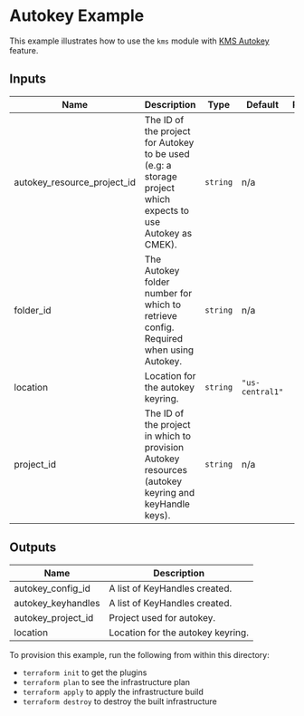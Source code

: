 # Autokey Example

This example illustrates how to use the `kms` module with [KMS Autokey](https://cloud.google.com/kms/docs/autokey-overview) feature.

<!-- BEGINNING OF PRE-COMMIT-TERRAFORM DOCS HOOK -->
## Inputs

| Name | Description | Type | Default | Required |
|------|-------------|------|---------|:--------:|
| autokey\_resource\_project\_id | The ID of the project for Autokey to be used (e.g: a storage project which expects to use Autokey as CMEK). | `string` | n/a | yes |
| folder\_id | The Autokey folder number for which to retrieve config. Required when using Autokey. | `string` | n/a | yes |
| location | Location for the autokey keyring. | `string` | `"us-central1"` | no |
| project\_id | The ID of the project in which to provision Autokey resources (autokey keyring and keyHandle keys). | `string` | n/a | yes |

## Outputs

| Name | Description |
|------|-------------|
| autokey\_config\_id | A list of KeyHandles created. |
| autokey\_keyhandles | A list of KeyHandles created. |
| autokey\_project\_id | Project used for autokey. |
| location | Location for the autokey keyring. |

<!-- END OF PRE-COMMIT-TERRAFORM DOCS HOOK -->

To provision this example, run the following from within this directory:
- `terraform init` to get the plugins
- `terraform plan` to see the infrastructure plan
- `terraform apply` to apply the infrastructure build
- `terraform destroy` to destroy the built infrastructure

